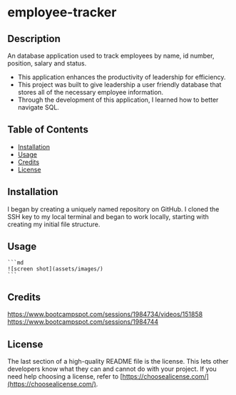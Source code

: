 # employee-tracker
## Description
An database application used to track employees by name, id number, position, salary and status.
- This application enhances the productivity of leadership for efficiency. 
- This project was built to give leadership a user friendly database that stores all of the necessary employee information.
- Through the development of this application, I learned how to better navigate SQL.
## Table of Contents
- [Installation](#installation)
- [Usage](#usage)
- [Credits](#credits)
- [License](#license)
## Installation
I began by creating a uniquely named repository on GitHub. I cloned the SSH key to my local terminal and began to work locally, starting with creating my initial file structure.
## Usage
    ```md
    ![screen shot](assets/images/)
    ```
## Credits
https://www.bootcampspot.com/sessions/1984734/videos/151858
https://www.bootcampspot.com/sessions/1984744

## License
The last section of a high-quality README file is the license. This lets other developers know what they can and cannot do with your project. If you need help choosing a license, refer to [https://choosealicense.com/](https://choosealicense.com/).